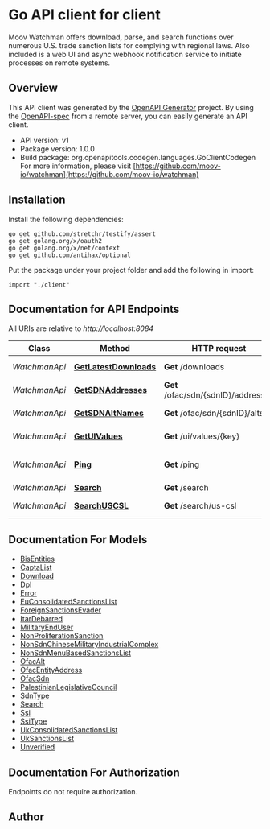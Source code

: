 # Go API client for client

Moov Watchman offers download, parse, and search functions over numerous U.S. trade sanction lists for complying with regional laws. Also included is a web UI and async webhook notification service to initiate processes on remote systems.

## Overview
This API client was generated by the [OpenAPI Generator](https://openapi-generator.tech) project.  By using the [OpenAPI-spec](https://www.openapis.org/) from a remote server, you can easily generate an API client.

- API version: v1
- Package version: 1.0.0
- Build package: org.openapitools.codegen.languages.GoClientCodegen
For more information, please visit [https://github.com/moov-io/watchman](https://github.com/moov-io/watchman)

## Installation

Install the following dependencies:

```shell
go get github.com/stretchr/testify/assert
go get golang.org/x/oauth2
go get golang.org/x/net/context
go get github.com/antihax/optional
```

Put the package under your project folder and add the following in import:

```golang
import "./client"
```

## Documentation for API Endpoints

All URIs are relative to *http://localhost:8084*

Class | Method | HTTP request | Description
------------ | ------------- | ------------- | -------------
*WatchmanApi* | [**GetLatestDownloads**](docs/WatchmanApi.md#getlatestdownloads) | **Get** /downloads | Get latest downloads
*WatchmanApi* | [**GetSDNAddresses**](docs/WatchmanApi.md#getsdnaddresses) | **Get** /ofac/sdn/{sdnID}/addresses | Get SDN addresses
*WatchmanApi* | [**GetSDNAltNames**](docs/WatchmanApi.md#getsdnaltnames) | **Get** /ofac/sdn/{sdnID}/alts | Get SDN alt names
*WatchmanApi* | [**GetUIValues**](docs/WatchmanApi.md#getuivalues) | **Get** /ui/values/{key} | Get UI values
*WatchmanApi* | [**Ping**](docs/WatchmanApi.md#ping) | **Get** /ping | Ping Watchman service
*WatchmanApi* | [**Search**](docs/WatchmanApi.md#search) | **Get** /search | Search
*WatchmanApi* | [**SearchUSCSL**](docs/WatchmanApi.md#searchuscsl) | **Get** /search/us-csl | Search US CSL


## Documentation For Models

 - [BisEntities](docs/BisEntities.md)
 - [CaptaList](docs/CaptaList.md)
 - [Download](docs/Download.md)
 - [Dpl](docs/Dpl.md)
 - [Error](docs/Error.md)
 - [EuConsolidatedSanctionsList](docs/EuConsolidatedSanctionsList.md)
 - [ForeignSanctionsEvader](docs/ForeignSanctionsEvader.md)
 - [ItarDebarred](docs/ItarDebarred.md)
 - [MilitaryEndUser](docs/MilitaryEndUser.md)
 - [NonProliferationSanction](docs/NonProliferationSanction.md)
 - [NonSdnChineseMilitaryIndustrialComplex](docs/NonSdnChineseMilitaryIndustrialComplex.md)
 - [NonSdnMenuBasedSanctionsList](docs/NonSdnMenuBasedSanctionsList.md)
 - [OfacAlt](docs/OfacAlt.md)
 - [OfacEntityAddress](docs/OfacEntityAddress.md)
 - [OfacSdn](docs/OfacSdn.md)
 - [PalestinianLegislativeCouncil](docs/PalestinianLegislativeCouncil.md)
 - [SdnType](docs/SdnType.md)
 - [Search](docs/Search.md)
 - [Ssi](docs/Ssi.md)
 - [SsiType](docs/SsiType.md)
 - [UkConsolidatedSanctionsList](docs/UkConsolidatedSanctionsList.md)
 - [UkSanctionsList](docs/UkSanctionsList.md)
 - [Unverified](docs/Unverified.md)


## Documentation For Authorization

 Endpoints do not require authorization.



## Author



